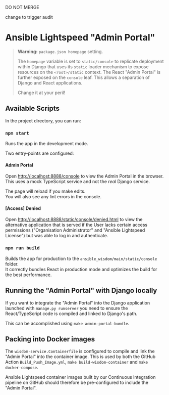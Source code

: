 DO NOT MERGE

change to trigger audit
# Ansible Lightspeed "Admin Portal"

> **Warning:** `package.json homepage` setting.
>
> The `homepage` variable is set to `static/console` to replicate deployment within Django that uses its `static` loader mechanism to expose resources on the `<root>/static` context. The React "Admin Portal" is further exposed on the `console` leaf.  This allows a separation of Django and React applications.
>
> Change it at your peril!

## Available Scripts

In the project directory, you can run:

### `npm start`

Runs the app in the development mode.

Two entry-points are configured:

#### Admin Portal

Open [http://localhost:8888/console](http://localhost:8888/console) to view the Admin Portal in the browser.\
This uses a mock TypeScript service and not the _real_ Django service.

The page will reload if you make edits.\
You will also see any lint errors in the console.

#### [Access] Denied

Open [http://localhost:8888/static/console/denied.html](http://localhost:8888/static/console/denied.html) to view the alternative application that is served if the User lacks certain access permissions ("Organisation Administrator" and "Ansible Lightspeed License") but was able to log in and authenticate.

### `npm run build`

Builds the app for production to the `ansible_wisdom/main/static/console` folder.\
It correctly bundles React in production mode and optimizes the build for the best performance.

## Running the "Admin Portal" with Django locally

If you want to integrate the "Admin Portal" into the Django application launched with `manage.py runserver` you need to ensure the React/TypeScript code is compiled and linked to Django's path.

This can be accomplished using `make admin-portal-bundle`.

## Packing into Docker images

The `wisdom-service.Containerfile` is configured to compile and link the "Admin Portal" into the container image. This is used by both the GitHub Action `Build_Push_Image.yml`, `make build-wisdom-container` and `make docker-compose`.

Ansible Lightspeed container images built by our Continuous Integration pipeline on GitHub should therefore be pre-configured to include the "Admin Portal".
